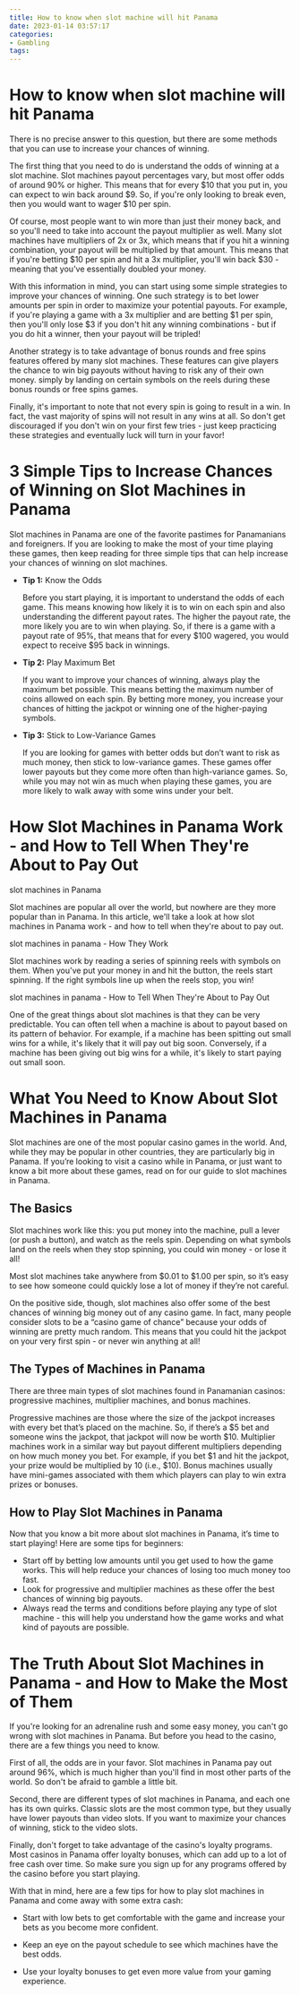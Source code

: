 ```yaml
---
title: How to know when slot machine will hit Panama 
date: 2023-01-14 03:57:17
categories:
- Gambling
tags:
---
```



#  How to know when slot machine will hit Panama 

There is no precise answer to this question, but there are some methods that you can use to increase your chances of winning.

The first thing that you need to do is understand the odds of winning at a slot machine. Slot machines payout percentages vary, but most offer odds of around 90% or higher. This means that for every $10 that you put in, you can expect to win back around $9. So, if you're only looking to break even, then you would want to wager $10 per spin.

Of course, most people want to win more than just their money back, and so you'll need to take into account the payout multiplier as well. Many slot machines have multipliers of 2x or 3x, which means that if you hit a winning combination, your payout will be multiplied by that amount. This means that if you're betting $10 per spin and hit a 3x multiplier, you'll win back $30 - meaning that you've essentially doubled your money.

With this information in mind, you can start using some simple strategies to improve your chances of winning. One such strategy is to bet lower amounts per spin in order to maximize your potential payouts. For example, if you're playing a game with a 3x multiplier and are betting $1 per spin, then you'll only lose $3 if you don't hit any winning combinations - but if you do hit a winner, then your payout will be tripled!

Another strategy is to take advantage of bonus rounds and free spins features offered by many slot machines. These features can give players the chance to win big payouts without having to risk any of their own money. simply by landing on certain symbols on the reels during these bonus rounds or free spins games.

Finally, it's important to note that not every spin is going to result in a win. In fact, the vast majority of spins will not result in any wins at all. So don't get discouraged if you don't win on your first few tries - just keep practicing these strategies and eventually luck will turn in your favor!

#  3 Simple Tips to Increase Chances of Winning on Slot Machines in Panama 

Slot machines in Panama are one of the favorite pastimes for Panamanians and foreigners. If you are looking to make the most of your time playing these games, then keep reading for three simple tips that can help increase your chances of winning on slot machines.

<UL>

<li><strong>Tip 1:</strong> Know the Odds</li>

Before you start playing, it is important to understand the odds of each game. This means knowing how likely it is to win on each spin and also understanding the different payout rates. The higher the payout rate, the more likely you are to win when playing. So, if there is a game with a payout rate of 95%, that means that for every $100 wagered, you would expect to receive $95 back in winnings.</li>

<li><strong>Tip 2:</strong> Play Maximum Bet</li>

If you want to improve your chances of winning, always play the maximum bet possible. This means betting the maximum number of coins allowed on each spin. By betting more money, you increase your chances of hitting the jackpot or winning one of the higher-paying symbols.</li>

<li><strong>Tip 3:</strong> Stick to Low-Variance Games</li>

If you are looking for games with better odds but don’t want to risk as much money, then stick to low-variance games. These games offer lower payouts but they come more often than high-variance games. So, while you may not win as much when playing these games, you are more likely to walk away with some wins under your belt.</li></ul>

#  How Slot Machines in Panama Work - and How to Tell When They're About to Pay Out 

slot machines in Panama 

Slot machines are popular all over the world, but nowhere are they more popular than in Panama. In this article, we'll take a look at how slot machines in Panama work - and how to tell when they're about to pay out.

slot machines in panama - How They Work 

Slot machines work by reading a series of spinning reels with symbols on them. When you've put your money in and hit the button, the reels start spinning. If the right symbols line up when the reels stop, you win!

slot machines in panama - How to Tell When They're About to Pay Out 

One of the great things about slot machines is that they can be very predictable. You can often tell when a machine is about to payout based on its pattern of behavior. For example, if a machine has been spitting out small wins for a while, it's likely that it will pay out big soon. Conversely, if a machine has been giving out big wins for a while, it's likely to start paying out small soon.

#  What You Need to Know About Slot Machines in Panama 

Slot machines are one of the most popular casino games in the world. And, while they may be popular in other countries, they are particularly big in Panama. If you’re looking to visit a casino while in Panama, or just want to know a bit more about these games, read on for our guide to slot machines in Panama.

## The Basics 

Slot machines work like this: you put money into the machine, pull a lever (or push a button), and watch as the reels spin. Depending on what symbols land on the reels when they stop spinning, you could win money - or lose it all! 

Most slot machines take anywhere from $0.01 to $1.00 per spin, so it’s easy to see how someone could quickly lose a lot of money if they’re not careful. 

On the positive side, though, slot machines also offer some of the best chances of winning big money out of any casino game. In fact, many people consider slots to be a “casino game of chance” because your odds of winning are pretty much random. This means that you could hit the jackpot on your very first spin - or never win anything at all! 

## The Types of Machines in Panama 

There are three main types of slot machines found in Panamanian casinos: progressive machines, multiplier machines, and bonus machines. 

Progressive machines are those where the size of the jackpot increases with every bet that’s placed on the machine. So, if there’s a $5 bet and someone wins the jackpot, that jackpot will now be worth $10. Multiplier machines work in a similar way but payout different multipliers depending on how much money you bet. For example, if you bet $1 and hit the jackpot, your prize would be multiplied by 10 (i.e., $10). Bonus machines usually have mini-games associated with them which players can play to win extra prizes or bonuses. 


## How to Play Slot Machines in Panama 
Now that you know a bit more about slot machines in Panama, it’s time to start playing! Here are some tips for beginners: 
- Start off by betting low amounts until you get used to how the game works. This will help reduce your chances of losing too much money too fast. 
- Look for progressive and multiplier machines as these offer the best chances of winning big payouts. 
- Always read the terms and conditions before playing any type of slot machine - this will help you understand how the game works and what kind of payouts are possible.

#  The Truth About Slot Machines in Panama - and How to Make the Most of Them

If you're looking for an adrenaline rush and some easy money, you can't go wrong with slot machines in Panama. But before you head to the casino, there are a few things you need to know.

First of all, the odds are in your favor. Slot machines in Panama pay out around 96%, which is much higher than you'll find in most other parts of the world. So don't be afraid to gamble a little bit.

Second, there are different types of slot machines in Panama, and each one has its own quirks. Classic slots are the most common type, but they usually have lower payouts than video slots. If you want to maximize your chances of winning, stick to the video slots.

Finally, don't forget to take advantage of the casino's loyalty programs. Most casinos in Panama offer loyalty bonuses, which can add up to a lot of free cash over time. So make sure you sign up for any programs offered by the casino before you start playing.

With that in mind, here are a few tips for how to play slot machines in Panama and come away with some extra cash:

- Start with low bets to get comfortable with the game and increase your bets as you become more confident.

- Keep an eye on the payout schedule to see which machines have the best odds.

- Use your loyalty bonuses to get even more value from your gaming experience.